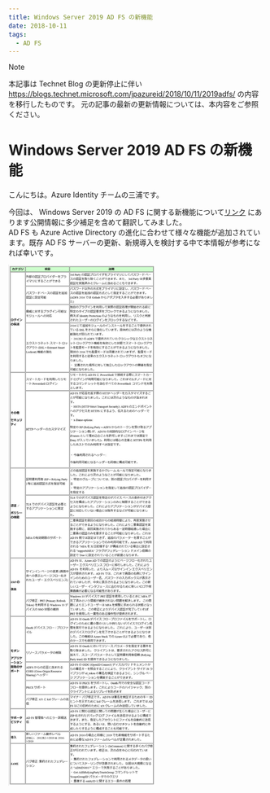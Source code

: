 ```yaml
---
title: Windows Server 2019 AD FS の新機能
date: 2018-10-11
tags:
  - AD FS
---
```


> [!NOTE]
> 本記事は Technet Blog の更新停止に伴い https://blogs.technet.microsoft.com/jpazureid/2018/10/11/2019adfs/ の内容を移行したものです。
> 元の記事の最新の更新情報については、本内容をご参照ください。

# Windows Server 2019 AD FS の新機能

こんにちは。Azure Identity チームの三浦です。  

今回は、 Windows Server 2019 の AD FS に関する新機能について[リンク](https://docs.microsoft.com/en-us/windows-server/identity/ad-fs/overview/whats-new-active-directory-federation-services-windows-server) にあります公開情報に多少補足を含めて翻訳してみました。  
AD FS も Azure Active Directory の進化に合わせて様々な機能が追加されています。既存 AD FS サーバーの更新、新規導入を検討する中で本情報が参考になれば幸いです。  

![](./2019adfs/2019adfs1.png)
